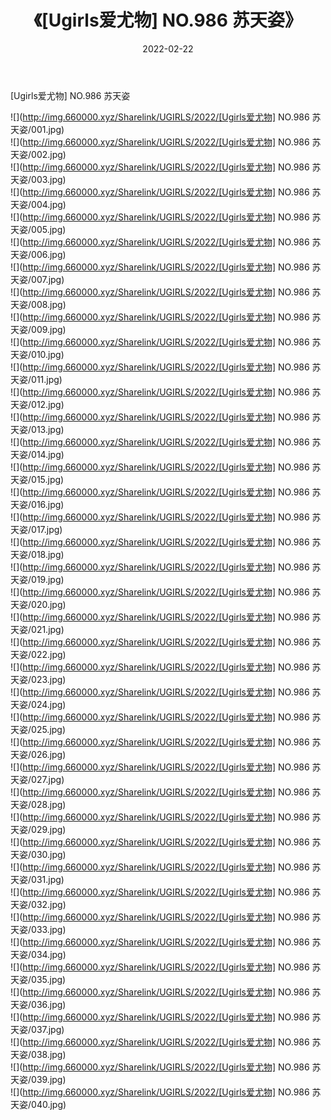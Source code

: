 ﻿---
layout: post
title:  《[Ugirls爱尤物] NO.986 苏天姿》
date:   2022-02-22
img: http://img.660000.xyz/Sharelink/UGIRLS/2022/[Ugirls爱尤物] NO.986 苏天姿/000.jpg
categories: [美女, 清纯, 唯美]
---

[Ugirls爱尤物] NO.986 苏天姿

 ![](http://img.660000.xyz/Sharelink/UGIRLS/2022/[Ugirls爱尤物] NO.986 苏天姿/001.jpg) <br>![](http://img.660000.xyz/Sharelink/UGIRLS/2022/[Ugirls爱尤物] NO.986 苏天姿/002.jpg) <br>![](http://img.660000.xyz/Sharelink/UGIRLS/2022/[Ugirls爱尤物] NO.986 苏天姿/003.jpg) <br>![](http://img.660000.xyz/Sharelink/UGIRLS/2022/[Ugirls爱尤物] NO.986 苏天姿/004.jpg) <br>![](http://img.660000.xyz/Sharelink/UGIRLS/2022/[Ugirls爱尤物] NO.986 苏天姿/005.jpg) <br>![](http://img.660000.xyz/Sharelink/UGIRLS/2022/[Ugirls爱尤物] NO.986 苏天姿/006.jpg) <br>![](http://img.660000.xyz/Sharelink/UGIRLS/2022/[Ugirls爱尤物] NO.986 苏天姿/007.jpg) <br>![](http://img.660000.xyz/Sharelink/UGIRLS/2022/[Ugirls爱尤物] NO.986 苏天姿/008.jpg) <br>![](http://img.660000.xyz/Sharelink/UGIRLS/2022/[Ugirls爱尤物] NO.986 苏天姿/009.jpg) <br>![](http://img.660000.xyz/Sharelink/UGIRLS/2022/[Ugirls爱尤物] NO.986 苏天姿/010.jpg) <br>![](http://img.660000.xyz/Sharelink/UGIRLS/2022/[Ugirls爱尤物] NO.986 苏天姿/011.jpg) <br>![](http://img.660000.xyz/Sharelink/UGIRLS/2022/[Ugirls爱尤物] NO.986 苏天姿/012.jpg) <br>![](http://img.660000.xyz/Sharelink/UGIRLS/2022/[Ugirls爱尤物] NO.986 苏天姿/013.jpg) <br>![](http://img.660000.xyz/Sharelink/UGIRLS/2022/[Ugirls爱尤物] NO.986 苏天姿/014.jpg) <br>![](http://img.660000.xyz/Sharelink/UGIRLS/2022/[Ugirls爱尤物] NO.986 苏天姿/015.jpg) <br>![](http://img.660000.xyz/Sharelink/UGIRLS/2022/[Ugirls爱尤物] NO.986 苏天姿/016.jpg) <br>![](http://img.660000.xyz/Sharelink/UGIRLS/2022/[Ugirls爱尤物] NO.986 苏天姿/017.jpg) <br>![](http://img.660000.xyz/Sharelink/UGIRLS/2022/[Ugirls爱尤物] NO.986 苏天姿/018.jpg) <br>![](http://img.660000.xyz/Sharelink/UGIRLS/2022/[Ugirls爱尤物] NO.986 苏天姿/019.jpg) <br>![](http://img.660000.xyz/Sharelink/UGIRLS/2022/[Ugirls爱尤物] NO.986 苏天姿/020.jpg) <br>![](http://img.660000.xyz/Sharelink/UGIRLS/2022/[Ugirls爱尤物] NO.986 苏天姿/021.jpg) <br>![](http://img.660000.xyz/Sharelink/UGIRLS/2022/[Ugirls爱尤物] NO.986 苏天姿/022.jpg) <br>![](http://img.660000.xyz/Sharelink/UGIRLS/2022/[Ugirls爱尤物] NO.986 苏天姿/023.jpg) <br>![](http://img.660000.xyz/Sharelink/UGIRLS/2022/[Ugirls爱尤物] NO.986 苏天姿/024.jpg) <br>![](http://img.660000.xyz/Sharelink/UGIRLS/2022/[Ugirls爱尤物] NO.986 苏天姿/025.jpg) <br>![](http://img.660000.xyz/Sharelink/UGIRLS/2022/[Ugirls爱尤物] NO.986 苏天姿/026.jpg) <br>![](http://img.660000.xyz/Sharelink/UGIRLS/2022/[Ugirls爱尤物] NO.986 苏天姿/027.jpg) <br>![](http://img.660000.xyz/Sharelink/UGIRLS/2022/[Ugirls爱尤物] NO.986 苏天姿/028.jpg) <br>![](http://img.660000.xyz/Sharelink/UGIRLS/2022/[Ugirls爱尤物] NO.986 苏天姿/029.jpg) <br>![](http://img.660000.xyz/Sharelink/UGIRLS/2022/[Ugirls爱尤物] NO.986 苏天姿/030.jpg) <br>![](http://img.660000.xyz/Sharelink/UGIRLS/2022/[Ugirls爱尤物] NO.986 苏天姿/031.jpg) <br>![](http://img.660000.xyz/Sharelink/UGIRLS/2022/[Ugirls爱尤物] NO.986 苏天姿/032.jpg) <br>![](http://img.660000.xyz/Sharelink/UGIRLS/2022/[Ugirls爱尤物] NO.986 苏天姿/033.jpg) <br>![](http://img.660000.xyz/Sharelink/UGIRLS/2022/[Ugirls爱尤物] NO.986 苏天姿/034.jpg) <br>![](http://img.660000.xyz/Sharelink/UGIRLS/2022/[Ugirls爱尤物] NO.986 苏天姿/035.jpg) <br>![](http://img.660000.xyz/Sharelink/UGIRLS/2022/[Ugirls爱尤物] NO.986 苏天姿/036.jpg) <br>![](http://img.660000.xyz/Sharelink/UGIRLS/2022/[Ugirls爱尤物] NO.986 苏天姿/037.jpg) <br>![](http://img.660000.xyz/Sharelink/UGIRLS/2022/[Ugirls爱尤物] NO.986 苏天姿/038.jpg) <br>![](http://img.660000.xyz/Sharelink/UGIRLS/2022/[Ugirls爱尤物] NO.986 苏天姿/039.jpg) <br>![](http://img.660000.xyz/Sharelink/UGIRLS/2022/[Ugirls爱尤物] NO.986 苏天姿/040.jpg) <br>